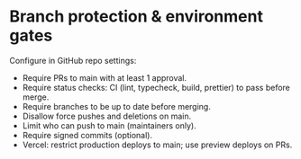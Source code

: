 # Branch protection & environment gates

Configure in GitHub repo settings:

- Require PRs to main with at least 1 approval.
- Require status checks: CI (lint, typecheck, build, prettier) to pass before merge.
- Require branches to be up to date before merging.
- Disallow force pushes and deletions on main.
- Limit who can push to main (maintainers only).
- Require signed commits (optional).
- Vercel: restrict production deploys to main; use preview deploys on PRs.
